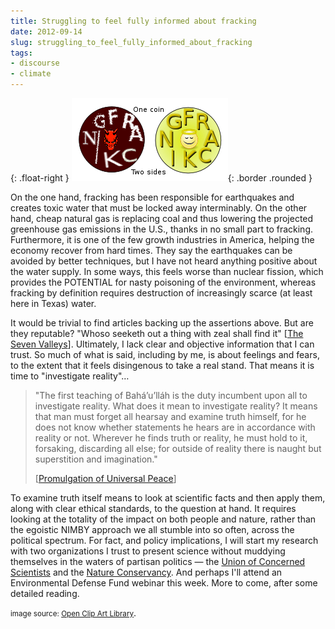 ```yaml
---
title: Struggling to feel fully informed about fracking
date: 2012-09-14
slug: struggling_to_feel_fully_informed_about_fracking
tags:
- discourse
- climate
---
```


{: .float-right }
![two sides of one coin](/images/frackingTwoSides.png){: .border .rounded }

On the one hand, fracking has been responsible for earthquakes and creates toxic
water that must be locked away interminably. On the other hand, cheap natural
gas is replacing coal and thus lowering the projected greenhouse gas emissions
in the U.S., thanks in no small part to fracking. Furthermore, it is one of the
few growth industries in America, helping the economy recover from hard times.
They say the earthquakes can be avoided by better techniques, but I have not
heard anything positive about the water supply. In some ways, this feels worse
than nuclear fission, which provides the POTENTIAL for nasty poisoning of the
environment, whereas fracking by definition requires destruction of increasingly
scarce (at least here in Texas) water.

<!-- truncate -->

It would be trivial to find articles backing up the assertions above. But are
they reputable? "Whoso seeketh out a thing with zeal shall find it" [[The Seven
Valleys](http://reference.bahai.org/en/t/b/SVFV/svfv-1.html)]. Ultimately, I lack clear and objective information that I can
trust. So much of what is said, including by me, is about feelings and fears, to
the extent that it feels disingenous to take a real stand. That means it is time
to "investigate reality"&hellip;

> "The first teaching of Bah&aacute;&rsquo;u&rsquo;ll&aacute;h is the duty
> incumbent upon all to investigate reality. What does it mean to investigate
> reality? It means that man must forget all hearsay and examine truth himself,
> for he does not know whether statements he hears are in accordance with
> reality or not. Wherever he finds truth or reality, he must hold to it,
> forsaking, discarding all else; for outside of reality there is naught but
> superstition and imagination."
>
> [[Promulgation of Universal Peace](http://reference.bahai.org/en/t/ab/PUP/pup-26.html)]

To examine truth itself means to look at scientific facts and then apply them,
along with clear ethical standards, to the question at hand. It requires looking
at the totality of the impact on both people and nature, rather than the
egoistic NIMBY approach we all stumble into so often, across the political
spectrum. For fact, and policy implications, I will start my research with two
organizations I trust to present science without muddying themselves in the
waters of partisan politics &mdash; the [Union
of Concerned Scientists](http://www.ucsusa.org/clean_energy/our-energy-choices/coal-and-other-fossil-fuels/how-natural-gas-works.html) and the [Nature
Conservancy](http://www.nature.org/ourinitiatives/regions/northamerica/unitedstates/newyork/placesweprotect/newyorkcity/ny1-marcellus-shale-101.xml). And perhaps I'll attend an Environmental Defense Fund webinar
this week. More to come, after some detailed reading.

<small>image source: [Open
Clip Art Library](http://openclipart.org/detail/170119/frackingonecointwosides-by-mauriceg)</small>.

